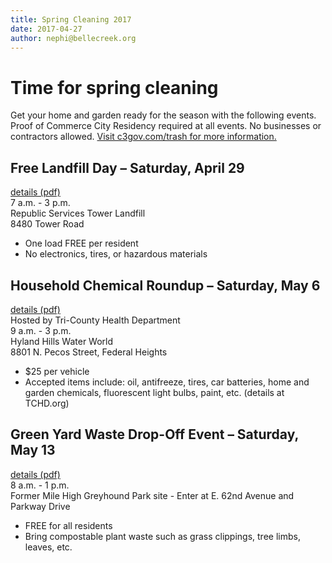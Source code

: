 ```yaml
---
title: Spring Cleaning 2017
date: 2017-04-27
author: nephi@bellecreek.org
---
```


# Time for spring cleaning
Get your home and garden ready for the season with the following events. Proof of Commerce City Residency required at all events. No businesses or contractors allowed. <a href="http://c3gov.com/trash" target="_blank">Visit c3gov.com/trash for more information.</a>

## Free Landfill Day – Saturday, April 29
<a href="/uploads/2017/2017_landfill_day_spring.pdf" target="_blank" class="dl-document">details (pdf)</a><br>
7 a.m. - 3 p.m.<br>
Republic Services Tower Landfill<br>
8480 Tower Road
* One load FREE per resident
* No electronics, tires, or hazardous materials

## Household Chemical Roundup – Saturday, May 6
<a href="/uploads/2017/2017_chemical_round_spring.pdf" target="_blank" class="dl-document">details (pdf)</a><br>
Hosted by Tri-County Health Department<br>
9 a.m. - 3 p.m.<br>
Hyland Hills Water World<br>
8801 N. Pecos Street, Federal Heights
* $25 per vehicle
* Accepted items include: oil, antifreeze, tires, car batteries, home and garden chemicals, fluorescent light bulbs, paint, etc. (details at TCHD.org)

## Green Yard Waste Drop-Off Event – Saturday, May 13
<a href="/uploads/2017/2017_green_yard_waste_event_spring.pdf" target="_blank" class="dl-document">details (pdf)</a><br>
8 a.m. - 1 p.m.<br>
Former Mile High Greyhound Park site - Enter at E. 62nd Avenue and Parkway Drive
* FREE for all residents
* Bring compostable plant waste such as grass clippings, tree limbs, leaves, etc.
